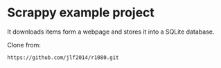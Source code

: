 


Scrappy example project
=======================

It downloads items form a webpage 
and stores it into a SQLite database.

Clone from:

```
https://github.com/jlf2014/r1080.git
```
